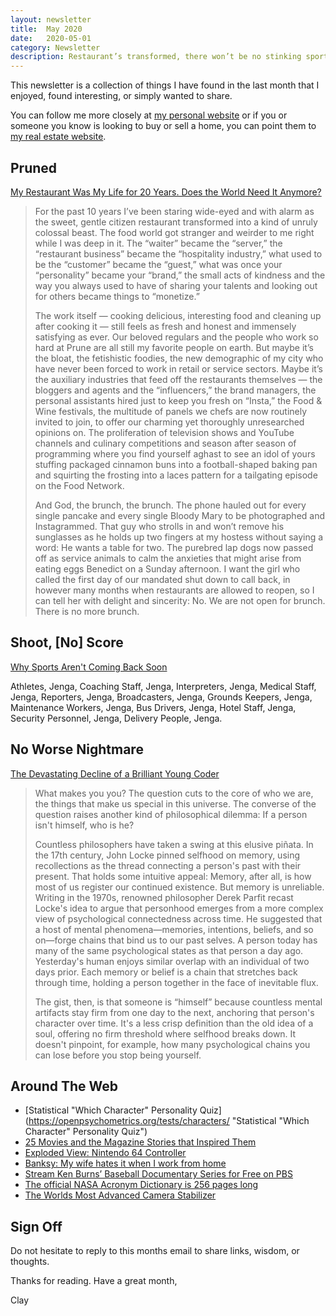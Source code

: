 ```yaml
---
layout: newsletter
title:  May 2020
date:   2020-05-01
category: Newsletter
description: Restaurant’s transformed, there won’t be no stinking sports, bad/sad brains, a quiz, some art, and a trippy camera rig.
---
```


This newsletter is a collection of things I have found in the last month that I enjoyed, found interesting, or simply wanted to share.

You can follow me more closely at [my personal website](http://claycarson.net "Personal Website") or if you or someone you know is looking to buy or sell a home, you can point them to [my real estate website](http://claycarson.com "Business Website ").

## Pruned

[My Restaurant Was My Life for 20 Years. Does the World Need It Anymore?](https://www.nytimes.com/2020/04/23/magazine/closing-prune-restaurant-covid.html?smid=tw-share "My Restaurant Was My Life for 20 Years. Does the World Need It Anymore?")

> For the past 10 years I’ve been staring wide-eyed and with alarm as the sweet, gentle citizen restaurant transformed into a kind of unruly colossal beast. The food world got stranger and weirder to me right while I was deep in it. The “waiter” became the “server,” the “restaurant business” became the “hospitality industry,” what used to be the “customer” became the “guest,” what was once your “personality” became your “brand,” the small acts of kindness and the way you always used to have of sharing your talents and looking out for others became things to “monetize.”
> 
> The work itself — cooking delicious, interesting food and cleaning up after cooking it — still feels as fresh and honest and immensely satisfying as ever. Our beloved regulars and the people who work so hard at Prune are all still my favorite people on earth. But maybe it’s the bloat, the fetishistic foodies, the new demographic of my city who have never been forced to work in retail or service sectors. Maybe it’s the auxiliary industries that feed off the restaurants themselves — the bloggers and agents and the “influencers,” the brand managers, the personal assistants hired just to keep you fresh on “Insta,” the Food & Wine festivals, the multitude of panels we chefs are now routinely invited to join, to offer our charming yet thoroughly unresearched opinions on. The proliferation of television shows and YouTube channels and culinary competitions and season after season of programming where you find yourself aghast to see an idol of yours stuffing packaged cinnamon buns into a football-shaped baking pan and squirting the frosting into a laces pattern for a tailgating episode on the Food Network.
> 
> And God, the brunch, the brunch. The phone hauled out for every single pancake and every single Bloody Mary to be photographed and Instagrammed. That guy who strolls in and won’t remove his sunglasses as he holds up two fingers at my hostess without saying a word: He wants a table for two. The purebred lap dogs now passed off as service animals to calm the anxieties that might arise from eating eggs Benedict on a Sunday afternoon. I want the girl who called the first day of our mandated shut down to call back, in however many months when restaurants are allowed to reopen, so I can tell her with delight and sincerity: No. We are not open for brunch. There is no more brunch.

## Shoot, [No] Score

[Why Sports Aren't Coming Back Soon](https://www.si.com/mlb/2020/04/10/sports-arent-coming-back-soon)

Athletes, Jenga, Coaching Staff, Jenga, Interpreters, Jenga, Medical Staff, Jenga, Reporters, Jenga, Broadcasters, Jenga, Grounds Keepers, Jenga, Maintenance Workers, Jenga, Bus Drivers, Jenga, Hotel Staff, Jenga, Security Personnel, Jenga, Delivery People, Jenga.

## No Worse Nightmare

[The Devastating Decline of a Brilliant Young Coder](https://www.wired.com/story/lee-holloway-devastating-decline-brilliant-young-coder/)

> What makes you you? The question cuts to the core of who we are, the things that make us special in this universe. The converse of the question raises another kind of philosophical dilemma: If a person isn't himself, who is he?
> 
> Countless philosophers have taken a swing at this elusive piñata. In the 17th century, John Locke pinned selfhood on memory, using recollections as the thread connecting a person's past with their present. That holds some intuitive appeal: Memory, after all, is how most of us register our continued existence. But memory is unreliable. Writing in the 1970s, renowned philosopher Derek Parfit recast Locke's idea to argue that personhood emerges from a more complex view of psychological connectedness across time. He suggested that a host of mental phenomena—memories, intentions, beliefs, and so on—forge chains that bind us to our past selves. A person today has many of the same psychological states as that person a day ago. Yesterday's human enjoys similar overlap with an individual of two days prior. Each memory or belief is a chain that stretches back through time, holding a person together in the face of inevitable flux.
> 
> The gist, then, is that someone is “himself” because countless mental artifacts stay firm from one day to the next, anchoring that person's character over time. It's a less crisp definition than the old idea of a soul, offering no firm threshold where selfhood breaks down. It doesn't pinpoint, for example, how many psychological chains you can lose before you stop being yourself.

## Around The Web

- [Statistical "Which Character" Personality Quiz](https://openpsychometrics.org/tests/characters/ "Statistical "Which Character" Personality Quiz")
- [25 Movies and the Magazine Stories that Inspired Them](https://longreads.com/2020/02/28/movies-based-on-articles/ "25 Movies and the Magazine Stories that Inspired Them")
- [Exploded View: Nintendo 64 Controller](https://i.redd.it/fzrhragg8wr41.jpg "Exploded View: Nintendo 64 Controller") 
- [Banksy: My wife hates it when I work from home](https://www.instagram.com/p/B_Aqdh4Jd5x/ "Banksy: My wife hates it when I work from home")
- [Stream Ken Burns’ Baseball Documentary Series for Free on PBS](https://www.pbs.org/show/baseball/ "Ken Burns’ Baseball")
- [The official NASA Acronym Dictionary is 256 pages long](https://ntrs.nasa.gov/archive/nasa/casi.ntrs.nasa.gov/19930017711.pdf "The official NASA Acronym Dictionary is 256 pages long")
- [The Worlds Most Advanced Camera Stabilizer](https://www.youtube.com/watch?v=6JLbVQNS74w "The Worlds Most Advanced Camera Stabilizer")

## Sign Off

Do not hesitate to reply to this months email to share links, wisdom, or thoughts.

Thanks for reading. Have a great month,

Clay